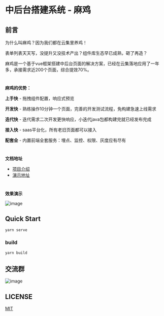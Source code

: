 
# 中后台搭建系统 - 麻鸡


## 前言
为什么叫麻鸡？因为我们都在云集里养鸡！

表单列表天天写，没提升又没技术产出？组件库生态早已成熟，砸了再造？

麻鸡是一个基于vue框架搭建中后台页面的解决方案，已经在云集落地应用了一年多，承接需求近200个页面，综合提效70%。

#
**麻鸡的优势：**

**上手快** - 拖拽组件配置，响应式预览

**开发快** - 熟练操作10分钟一个页面，完善的开发测试流程，免构建急速上线需求

**迭代快** - 迭代需求二次开发更快响应，小迭代java包都构建完就已经发布完成

**接入快** - saas平台化，所有老旧页面都可以接入

**配套全** - 内置前端全套服务：埋点、监控、权限、灰度应有尽有

# 

**文档地址**
  - [项目介绍](https://juejin.cn/post/6906032587606196237)
  - [演示地址](https://node-generate-7glxke4qc18d7586-1254201734.tcloudbaseapp.com/login)
#
**效果演示**

![image](https://6a69-jimu-2gl8kx5o12ba8d32-1304412608.tcb.qcloud.la/maji/Lark20201214-175305.gif)


## Quick Start
``` shell
yarn serve
```

### build
``` shell
yarn build
```

## 交流群

![image](https://6a69-jimu-2gl8kx5o12ba8d32-1304412608.tcb.qcloud.la/maji/Lark20201214-175354.png)


## LICENSE
[MIT](LICENSE)
 